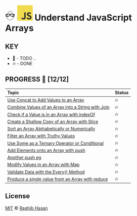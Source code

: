 # ![🥚 EH](./eH-logo.png) ![JS](./js-logo.png) Understand JavaScript Arrays

## KEY
* 🚧 - TODO ..
* 🔥 - DONE

## PROGRESS 🚀 [12/12]

|  Topic       |        Status     |
| :-------------  | :------------- |
| [Use Concat to Add Values to an Array](./practices/concat.js) | 🔥 |
| [Combine Values of an Array into a String with Join](./practices/join.js) | 🔥 |
| [Check if a Value is in an Array with indexOf](./practices/indexOf.js) | 🔥 |
| [Create a Shallow Copy of an Array with Slice](./practices/slice.js) | 🔥 |
| [Sort an Array Alphabetically or Numerically](./practices/sort.js) | 🔥 |
| [Filter an Array with Truthy Values](./practices/filter.js) | 🔥 |
| [Use Some as a Ternary Operator or Conditional](./practices/some.js) | 🔥 |
| [Add Elements onto an Array with push](./practices/push.js) | 🔥 |
| [Another push eg](./practices/push2) | 🔥 |
| [Modify Values in an Array with Map](./practices/map.js) | 🔥 |
| [Validate Data with the Every() Method](./practices/every.js) | 🔥 |
| [Produce a single value from an Array with reduce](./practices/reduce.js) | 🔥 |


## License
[MIT](./license) © [Raghib Hasan](http://raghibm.com/)